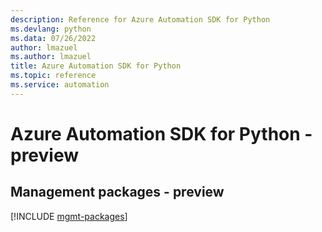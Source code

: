 ```yaml
---
description: Reference for Azure Automation SDK for Python
ms.devlang: python
ms.data: 07/26/2022
author: lmazuel
ms.author: lmazuel
title: Azure Automation SDK for Python
ms.topic: reference
ms.service: automation
---
```

# Azure Automation SDK for Python - preview

## Management packages - preview
[!INCLUDE [mgmt-packages](automation-mgmt-index.md)]